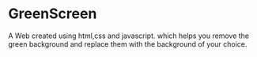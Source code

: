 # GreenScreen

A Web created using html,css and javascript. which helps you remove the green background and replace them with the background of your choice.